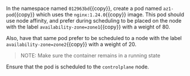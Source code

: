 In the namespace named `012963bd`{{copy}}, create a pod named `az1-pod`{{copy}} which uses the `nginx:1.24.0`{{copy}} image. This pod should use node affinity, and prefer during scheduling to be placed on the node with the label `availability-zone=zone1`{{copy}} with a weight of 80.

Also, have that same pod prefer to be scheduled to a node with the label `availability-zone=zone2`{{copy}} with a weight of 20.

> NOTE: Make sure the container remains in a running state

Ensure that the pod is scheduled to the `controlplane` node.